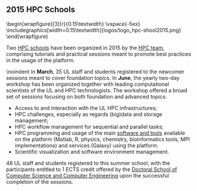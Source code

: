 ## 2015 HPC Schools

\begin{wrapfigure}[3]{r}{0.15\textwidth}
  \vspace{-5ex}
  \includegraphics[width=0.15\textwidth]{logos/logo_hpc-shool2015.png}
\end{wrapfigure}

Two [HPC schools](https://hpc.uni.lu/hpc-school) have been organized in 2015 by the [HPC team](https://hpc.uni.lu/about/team.html), comprising
tutorials and practical sessions meant to promote best practices in the
usage of the platform.

\noindent 
In __March__, 35 UL staff and students registered to the newcomer sessions meant to cover
foundation topics. <!-- (UL HPC overview, access and basic usage).-->
In __June__, the yearly two-day workshop has been organized together with leading computational scientists
of the UL and HPC technologists. The workshop offered a broad set of sessions focusing on both
foundation and advanced topics:

* Access to and interaction with the UL HPC infrastructures;
* HPC challenges, especially as regards (big)data and storage management;
* HPC workflow management for sequential and parallel tasks;
* HPC programming and usage of the main [software and tools](http://hpc.uni.lu/users/software) available on the platform
  (Matlab, R, physics, chemistry, bioinformatics tools, MPI implementations) and
  services (Galaxy) using the platform.
* Scientific visualization and software environment management.


48 UL staff and students registered to this summer school, with the participants
entitled to 1 ECTS credit offered by the
[Doctoral School of Computer Science and Computer Engineering](http://wwwen.uni.lu/formations/fstc/doctoral_school_of_computer_science_and_computer_engineering)
upon the successful completion of the sessions.
